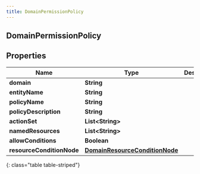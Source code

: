 ```yaml
---
title: DomainPermissionPolicy
---
```


## DomainPermissionPolicy

## Properties

| Name                      | Type                                                                                   | Description | Notes      |
| ------------------------- | -------------------------------------------------------------------------------------- | ----------- | ---------- |
| **domain**                | <!----><!---->**String**<!---->                                                        |             | [optional] |
| **entityName**            | <!----><!---->**String**<!---->                                                        |             | [optional] |
| **policyName**            | <!----><!---->**String**<!---->                                                        |             | [optional] |
| **policyDescription**     | <!----><!---->**String**<!---->                                                        |             | [optional] |
| **actionSet**             | <!----><!---->**List&lt;String&gt;**<!---->                                            |             | [optional] |
| **namedResources**        | <!----><!---->**List&lt;String&gt;**<!---->                                            |             | [optional] |
| **allowConditions**       | <!----><!---->**Boolean**<!---->                                                       |             | [optional] |
| **resourceConditionNode** | <!----><!---->[**DomainResourceConditionNode**](DomainResourceConditionNode.md)<!----> |             | [optional] |

{: class="table table-striped"}
